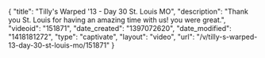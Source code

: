 {
    "title": "Tilly's Warped '13 - Day 30 St. Louis MO",
    "description": "Thank you St. Louis for having an amazing time with us! you were great.",
    "videoid": "151871",
    "date_created": "1397072620",
    "date_modified": "1418181272",
    "type": "captivate",
    "layout": "video",
    "url": "\/v\/tilly-s-warped-13-day-30-st-louis-mo\/151871"
}